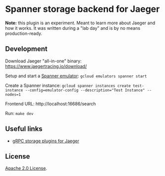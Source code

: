 # Spanner storage backend for Jaeger

**Note:** this plugin is an experiment. Meant to learn more about Jaeger and how it works. It was written during a "lab day" and is by no means production-ready. 

## Development

Download Jaeger "all-in-one" binary: https://www.jaegertracing.io/download/

Setup and start a [Spanner emulator](https://cloud.google.com/spanner/docs/emulator): `gcloud emulators spanner start`

Create a Spanner instance: `gcloud spanner instances create test-instance --config=emulator-config --description="Test Instance" --nodes=1`

Frontend URL: http://localhost:16686/search

Run: `make dev`

## Useful links

* [gRPC storage plugins for Jaeger](https://github.com/jaegertracing/jaeger/tree/master/plugin/storage/grpc)

## License

[Apache 2.0 License](./LICENSE).